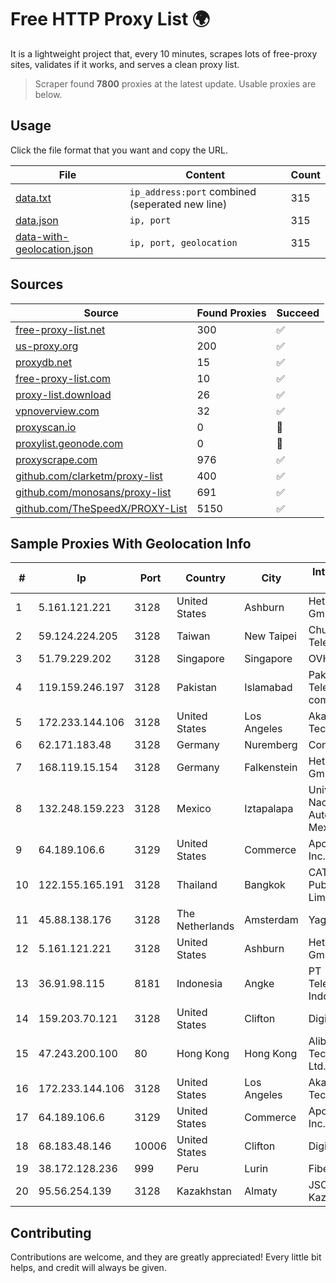 
# Free HTTP Proxy List 🌍

It is a lightweight project that, every 10 minutes, scrapes lots of free-proxy sites, validates if it works, and serves a clean proxy list.


> Scraper found **7800** proxies at the latest update. Usable proxies are below.

## Usage

Click the file format that you want and copy the URL.


|File|Content|Count|
|----|-------|-----|
|[data.txt](https://raw.githubusercontent.com/themiralay/Proxy-List-World/master/data.txt)|`ip_address:port` combined (seperated new line)|315|
|[data.json](https://raw.githubusercontent.com/themiralay/Proxy-List-World/master/data.json)|`ip, port`|315|
|[data-with-geolocation.json](https://raw.githubusercontent.com/themiralay/Proxy-List-World/master/data-with-geolocation.json)|`ip, port, geolocation`|315|

## Sources

|Source|Found Proxies|Succeed|
|------|-------------|-------|
|[free-proxy-list.net](https://free-proxy-list.net)|300|✅|
|[us-proxy.org](https://www.us-proxy.org)|200|✅|
|[proxydb.net](http://proxydb.net)|15|✅|
|[free-proxy-list.com](https://free-proxy-list.com/?page=&port=&type%5B%5D=http&type%5B%5D=https&up_time=0&search=Search)|10|✅|
|[proxy-list.download](https://www.proxy-list.download/HTTP)|26|✅|
|[vpnoverview.com](https://vpnoverview.com/privacy/anonymous-browsing/free-proxy-servers)|32|✅|
|[proxyscan.io](https://www.proxyscan.io)|0|🚫|
|[proxylist.geonode.com](https://proxylist.geonode.com/api/proxy-list?limit=300&page=1&sort_by=lastChecked&sort_type=desc&protocols=http,https)|0|🚫|
|[proxyscrape.com](https://api.proxyscrape.com/v2/?request=displayproxies&protocol=http&timeout=10000&country=all&ssl=all&anonymity=all)|976|✅|
|[github.com/clarketm/proxy-list](https://raw.githubusercontent.com/clarketm/proxy-list/master/proxy-list-raw.txt)|400|✅|
|[github.com/monosans/proxy-list](https://raw.githubusercontent.com/monosans/proxy-list/main/proxies/http.txt)|691|✅|
|[github.com/TheSpeedX/PROXY-List](https://raw.githubusercontent.com/TheSpeedX/PROXY-List/master/http.txt)|5150|✅|


## Sample Proxies With Geolocation Info

|#|Ip|Port|Country|City|Internet Service Provider|
|-|--|----|-------|----|-------------------------|
|1|5.161.121.221|3128|United States|Ashburn|Hetzner Online GmbH|
|2|59.124.224.205|3128|Taiwan|New Taipei|Chunghwa Telecom Co., Ltd.|
|3|51.79.229.202|3128|Singapore|Singapore|OVH Hosting|
|4|119.159.246.197|3128|Pakistan|Islamabad|Pakistan Telecommuication company limited|
|5|172.233.144.106|3128|United States|Los Angeles|Akamai Technologies, Inc.|
|6|62.171.183.48|3128|Germany|Nuremberg|Contabo GmbH|
|7|168.119.15.154|3128|Germany|Falkenstein|Hetzner Online GmbH|
|8|132.248.159.223|3128|Mexico|Iztapalapa|Universidad Nacional Autonoma de Mexico|
|9|64.189.106.6|3129|United States|Commerce|Apogee Telecom Inc.|
|10|122.155.165.191|3128|Thailand|Bangkok|CAT Telecom Public Company Limited|
|11|45.88.138.176|3128|The Netherlands|Amsterdam|Yaglom Labs Ltd|
|12|5.161.121.221|3128|United States|Ashburn|Hetzner Online GmbH|
|13|36.91.98.115|8181|Indonesia|Angke|PT Telekomunikasi Indonesia|
|14|159.203.70.121|3128|United States|Clifton|DigitalOcean, LLC|
|15|47.243.200.100|80|Hong Kong|Hong Kong|Alibaba (US) Technology Co., Ltd.|
|16|172.233.144.106|3128|United States|Los Angeles|Akamai Technologies, Inc.|
|17|64.189.106.6|3129|United States|Commerce|Apogee Telecom Inc.|
|18|68.183.48.146|10006|United States|Clifton|DigitalOcean, LLC|
|19|38.172.128.236|999|Peru|Lurin|Fiber Digital S.R.L|
|20|95.56.254.139|3128|Kazakhstan|Almaty|JSC Kazakhtelecom|



## Contributing

Contributions are welcome, and they are greatly appreciated! Every
little bit helps, and credit will always be given.

